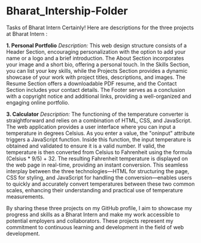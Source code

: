 # Bharat_Intership-Folder
Tasks of Bharat Intern 
Certainly! Here are descriptions for the three projects at Bharat Intern :

**1. Personal Portfolio**
*Description:*
This web design structure consists of a Header Section, encouraging personalization with the option to add your name or a logo and a brief introduction. The About Section incorporates your image and a short bio, offering a personal touch. In the Skills Section, you can list your key skills, while the Projects Section provides a dynamic showcase of your work with project titles, descriptions, and images. The Resume Section offers a downloadable PDF resume, and the Contact Section includes your contact details. The Footer serves as a conclusion with a copyright notice and additional links, providing a well-organized and engaging online portfolio.

**3. Calculator**
*Description:*
The functioning of the temperature converter is straightforward and relies on a combination of HTML, CSS, and JavaScript. The web application provides a user interface where you can input a temperature in degrees Celsius. As you enter a value, the "oninput" attribute triggers a JavaScript function. Inside this function, the input temperature is obtained and validated to ensure it is a valid number. If valid, the temperature is then converted from Celsius to Fahrenheit using the formula (Celsius * 9/5) + 32. The resulting Fahrenheit temperature is displayed on the web page in real-time, providing an instant conversion. This seamless interplay between the three technologies—HTML for structuring the page, CSS for styling, and JavaScript for handling the conversion—enables users to quickly and accurately convert temperatures between these two common scales, enhancing their understanding and practical use of temperature measurements.

By sharing these three projects on my GitHub profile, I aim to showcase my progress and skills as a Bharat Intern and make my work accessible to potential employers and collaborators. These projects represent my commitment to continuous learning and development in the field of web development.


